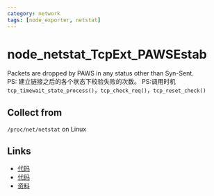 ```yaml
---
category: network
tags: [node_exporter, netstat]
---
```

# node_netstat_TcpExt_PAWSEstab

Packets are dropped by PAWS in any status other than Syn-Sent.  
PS: 建立链接之后的各个状态下校验失败的次数。
PS:调用时机`tcp_timewait_state_process()`，`tcp_check_req()`，`tcp_reset_check()`

## Collect from

`/proc/net/netstat` on Linux

## Links

- [代码](https://github.com/prometheus/node_exporter/blob/master/collector/netstat_linux.go#L97)
- [代码](https://github.com/torvalds/linux/blob/master/net/ipv4/tcp_input.c#L6066)
- [资料](https://github.com/moooofly/MarkSomethingDown/blob/master/Linux/TCP%20%E7%9B%B8%E5%85%B3%E7%BB%9F%E8%AE%A1%E4%BF%A1%E6%81%AF%E8%AF%A6%E8%A7%A3.md)
